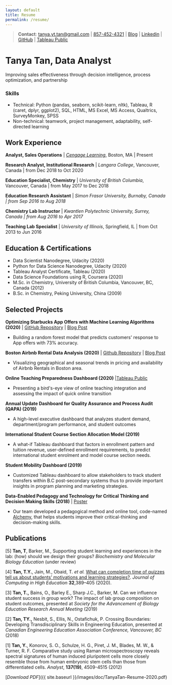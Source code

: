 ```yaml
---
layout: default
title: Resume
permalink: /resume/
---
```


> **Contact**:   [tanya.yt.tan@gmail.com](mailto:tanya.yt.tan@gmail.com) \| [857-452-4321](tel:8574524321)  \|  [Blog](https://tanyayt.github.io/)  \|  [Linkedin]( https://www.linkedin.com/in/tanyatan/ )  \|  [GitHub](https://github.com/tanyayt) \|  [Tableau Public](https://public.tableau.com/profile/tanyayt)

# Tanya Tan, Data Analyst

Improving sales effectiveness through decision intelligence, process optimization, and partnership 

### Skills

- Technical: Python (pandas, seaborn, scikit-learn, nltk), Tableau, R (caret, dplyr, ggplot2), SQL, HTML, MS Excel, MS Access, Qualtrics, SurveyMonkey, SPSS
- Non-technical: teamwork, project management, adaptability, self-directed learning

## Work Experience
**Analyst, Sales Operations** | *[Cengage Learning](https://www.cengage.com)*, Boston, MA \| Present

**Research Analyst, Institutional Research** | *Langara College*, Vancouver, Canada  \|  from Dec 2018 to Oct 2020

**Education Specialist, Chemistry** \| *University of British Columbia*, Vancouver, Canada \| from May 2017 to Dec 2018

**Education Research Assistant** \| *Simon Frasor University, Burnaby, Canada  \|  from Sep 2016 to Aug 2018*

**Chemistry Lab Instructor** \| *Kwantlen Polytechnic University, Surrey, Canada  \| from  Aug  2016 to Apr 2017*

**Teaching Lab Specialist** \| *University of Illinois*, Springfield, IL \| from Oct  2013 to Jun 2016

## Education & Certifications

- Data Scientist Nanodegree, Udacity (2020)
- Python for Data Science Nanodegree, Udacity (2020)
- Tableau Analyst Certificate, Tableau (2020)
- Data Science Foundations using R, Coursera  (2020)
- M.Sc. in Chemistry, University of British Columbia, Vancouver, BC, Canada (2012)
- B.Sc. in Chemistry, Peking University, China (2009)

## Selected Projects

**Optimizing Starbucks App Offers with Machine Learning Algorithms (2020)**  \| [GitHub Repository](https://github.com/tanyayt/starbucks_optimizing_app_offers) \| [Blog Post](https://tanyayt.github.io/Optimizing-App-Offers-Starbucks/)

- Building a random forest model that predicts customers' response to App offers with 73% accuracy.

**Boston Airbnb Rental Data Analysis (2020)** \| [Github Repository](https://github.com/tanyayt/boston_airbnb_analysis) \| [Blog Post](https://tanyayt.github.io/Boston-airbnb-market/)

- Visualizing geographical and seasonal trends in pricing and availability of Airbnb Rentals in Boston area.

**Online Teaching Preparedness Dashboard (2020)** \|[Tableau Public](https://public.tableau.com/views/OnlineTeachingPreparednessDashboard/OnlineTeachingPreparednessDashboard?:language=en&:display_count=y&:origin=viz_share_link )

- Presenting a bird's-eye view of online teaching integration and assessing the impact of quick online transition

**Annual Update Dashboard for Quality Assurance and Process Audit (QAPA) (2019)**

- A high-level executive dashboard that analyzes student demand, department/program performance, and student outcomes

**International Student Course Section Allocation Model (2019)**

- A what-if Tableau dashboard that factors in enrollment pattern and tuition revenue, user-defined enrollment requirements, to predict international student enrolment and model course section needs.

**Student Mobility Dashboard (2019)**

* Customized Tableau dashboard to allow stakeholders to track student transfers within B.C post-secondary systems thus to provide important insights in program planning and marketing strategies.

**Data-Enabled Pedagogy and Technology for Critical Thinking and Decision Making Skills (2018)** \| [Poster](https://tlef2.sites.olt.ubc.ca/files/2018/05/SCI_Walter_Algar.png)

*  Our team developed a pedagogical method and online tool, code-named [Alchemy](https://alchemy.elearning.ubc.ca/#/login), that helps students improve their critical-thinking and decision-making skills.

## Publications

[5] **Tan, T**, Barker, M., Supporting student learning and experiences in the lab: (how) should we design their groups? *Biochemistry and Molecular Biology Education* (under review)

[4] **Tan, T.Y.**, Jain, M., Obaid, T. *et al.* [What can completion time of quizzes tell us about students’ motivations and learning strategies?](https://doi.org/10.1007/s12528-019-09239-6). *Journal of Computing in High Education* **32**,389–405 (2020).

[3] **Tan, T.,** Bains, O., Barley E., Sharp J.C., Barker, M. Can we influence student success in group work? The impact of lab group composition on student outcomes, presented at *Society for the Advancement of Biology Education Research Annual Meeting* (2019)

[2] **Tan, TY.,** Nesbit, S., Ellis, N., Ostafichuk, P. Crossing Boundaries: Developing Transdisciplinary Skills in Engineering Education, presented at *Canadian Engineering Education Association Conference, Vancouver, BC* (2018)

[1] **Tan, Y.**, Konorov, S. O., Schulze, H. G., Piret, J. M., Blades, M. W., & Turner, R. F. Comparative study using Raman microspectroscopy reveals spectral signatures of human induced pluripotent cells more closely resemble those from human embryonic stem cells than those from differentiated cells. *Analyst*, **137(19)**, 4509-4515 (2012)

[*Download PDF*]({{ site.baseurl }}/images/doc/TanyaTan-Resume-2020.pdf)
